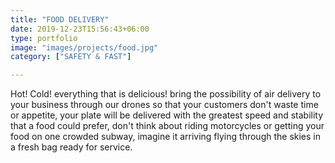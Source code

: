 ```yaml
---
title: "FOOD DELIVERY"
date: 2019-12-23T15:56:43+06:00
type: portfolio
image: "images/projects/food.jpg"
category: ["SAFETY & FAST"]

---
```

Hot! Cold! everything that is delicious! bring the possibility of air delivery to your business through our drones so that your customers don't waste time or appetite, your plate will be delivered with the greatest speed and stability that a food could prefer, don't think about riding motorcycles or getting your food on one crowded subway, imagine it arriving flying through the skies in a fresh bag ready for service.